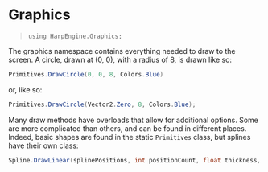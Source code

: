 # Graphics
> `using HarpEngine.Graphics;`

The graphics namespace contains everything needed to draw to the screen. A circle, drawn at (0, 0), with a radius of 8, is drawn like so:

```csharp
Primitives.DrawCircle(0, 0, 8, Colors.Blue)
```

or, like so:

```csharp
Primitives.DrawCircle(Vector2.Zero, 8, Colors.Blue);
```

Many draw methods have overloads that allow for additional options. Some are more complicated than others, and can be found in different places. Indeed, basic shapes are found in the static `Primitives` class, but splines have their own class:

```csharp
Spline.DrawLinear(splinePositions, int positionCount, float thickness, Color color)
```